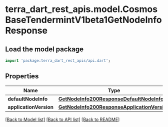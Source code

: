# terra_dart_rest_apis.model.CosmosBaseTendermintV1beta1GetNodeInfoResponse

## Load the model package
```dart
import 'package:terra_dart_rest_apis/api.dart';
```

## Properties
Name | Type | Description | Notes
------------ | ------------- | ------------- | -------------
**defaultNodeInfo** | [**GetNodeInfo200ResponseDefaultNodeInfo**](GetNodeInfo200ResponseDefaultNodeInfo.md) |  | [optional] 
**applicationVersion** | [**GetNodeInfo200ResponseApplicationVersion**](GetNodeInfo200ResponseApplicationVersion.md) |  | [optional] 

[[Back to Model list]](../README.md#documentation-for-models) [[Back to API list]](../README.md#documentation-for-api-endpoints) [[Back to README]](../README.md)


